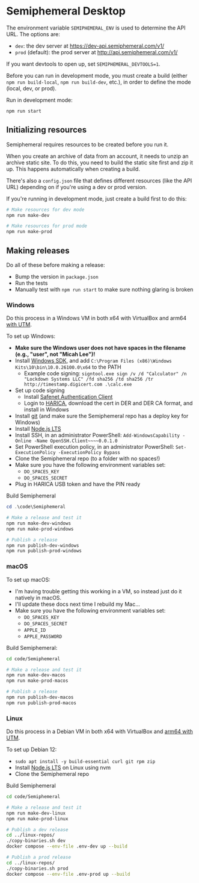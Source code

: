 # Semiphemeral Desktop

The environment variable `SEMIPHEMERAL_ENV` is used to determine the API URL. The options are:

- `dev`: the dev server at https://dev-api.semiphemeral.com/v1/
- `prod` (default): the prod server at http://api.semiphemeral.com/v1/

If you want devtools to open up, set `SEMIPHEMERAL_DEVTOOLS=1`.

Before you can run in development mode, you must create a build (either `npm run build-local`, `npm run build-dev`, etc.), in order to define the mode (local, dev, or prod).

Run in development mode:

```sh
npm run start
```

## Initializing resources

Semiphemeral requires resources to be created before you run it.

When you create an archive of data from an account, it needs to unzip an archive static site. To do this, you need to build the static site first and zip it up. This happens automatically when creating a build.

There's also a `config.json` file that defines different resources (like the API URL) depending on if you're using a dev or prod version.

If you're running in development mode, just create a build first to do this:

```sh
# Make resources for dev mode
npm run make-dev

# Make resources for prod mode
npm run make-prod
```

## Making releases

Do all of these before making a release:

- Bump the version in `package.json`
- Run the tests
- Manually test with `npm run start` to make sure nothing glaring is broken

### Windows

Do this process in a Windows VM in both x64 with VirtualBox and arm64 [with UTM](https://docs.getutm.app/guides/windows/).

To set up Windows:

- **Make sure the Windows user does not have spaces in the filename (e.g., "user", not "Micah Lee")!**
- Install [Windows SDK](https://developer.microsoft.com/en-us/windows/downloads/windows-sdk/), and add `C:\Program Files (x86)\Windows Kits\10\bin\10.0.26100.0\x64` to the PATH
  - Example code signing: `signtool.exe sign /v /d "Calculator" /n "Lockdown Systems LLC" /fd sha256 /td sha256 /tr http://timestamp.digicert.com .\calc.exe`
- Set up code signing
  - Install [Safenet Authentication Client](https://guides.harica.gr/docs/Guides/Software/Safenet-Authentication-Client/Drivers/)
  - Login to [HARICA](https://cm.harica.gr/), download the cert in DER and DER CA format, and install in Windows
- Install [git](https://git-scm.com/download/win) (and make sure the Semiphemeral repo has a deploy key for Windows)
- Install [Node.js LTS](https://nodejs.org/en)
- Install SSH, in an administrator PowerShell: `Add-WindowsCapability -Online -Name OpenSSH.Client~~~~0.0.1.0`
- Set PowerShell execution policy, in an administrator PowerShell: `Set-ExecutionPolicy -ExecutionPolicy Bypass`
- Clone the Semiphemeral repo (to a folder with no spaces!)
- Make sure you have the following environment variables set:
  - `DO_SPACES_KEY`
  - `DO_SPACES_SECRET`
- Plug in HARICA USB token and have the PIN ready

Build Semiphemeral

```powershell
cd .\code\Semiphemeral

# Make a release and test it
npm run make-dev-windows
npm run make-prod-windows

# Publish a release
npm run publish-dev-windows
npm run publish-prod-windows
```

### macOS

To set up macOS:

- I'm having trouble getting this working in a VM, so instead just do it natively in macOS.
- I'll update these docs next time I rebuild my Mac...
- Make sure you have the following environment variables set:
  - `DO_SPACES_KEY`
  - `DO_SPACES_SECRET`
  - `APPLE_ID`
  - `APPLE_PASSWORD`

Build Semiphemeral:

```sh
cd code/Semiphemeral

# Make a release and test it
npm run make-dev-macos
npm run make-prod-macos

# Publish a release
npm run publish-dev-macos
npm run publish-prod-macos
```

### Linux

Do this process in a Debian VM in both x64 with VirtualBox and [arm64 with UTM](https://mac.getutm.app/gallery/debian-12).

To set up Debian 12:

- `sudo apt install -y build-essential curl git rpm zip`
- Install [Node.js LTS](https://nodejs.org/en/download/package-manager) on Linux using nvm
- Clone the Semiphemeral repo

Build Semiphemeral

```sh
cd code/Semiphemeral

# Make a release and test it
npm run make-dev-linux
npm run make-prod-linux

# Publish a dev release
cd ../linux-repos/
./copy-binaries.sh dev
docker compose --env-file .env-dev up --build

# Publish a prod release
cd ../linux-repos/
./copy-binaries.sh prod
docker compose --env-file .env-prod up --build
```
